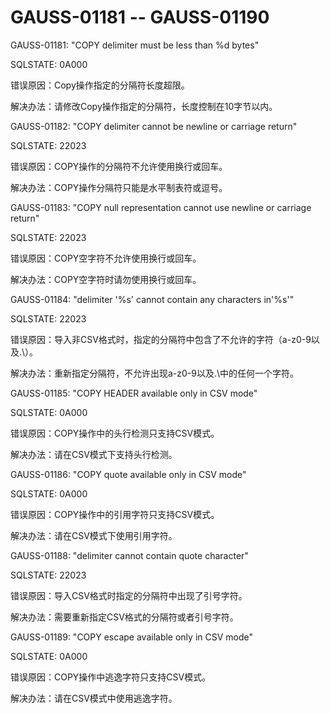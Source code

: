 # GAUSS-01181 -- GAUSS-01190

GAUSS-01181: "COPY delimiter must be less than %d bytes"

SQLSTATE: 0A000

错误原因：Copy操作指定的分隔符长度超限。

解决办法：请修改Copy操作指定的分隔符，长度控制在10字节以内。

GAUSS-01182: "COPY delimiter cannot be newline or carriage return"

SQLSTATE: 22023

错误原因：COPY操作的分隔符不允许使用换行或回车。

解决办法：COPY操作分隔符只能是水平制表符或逗号。

GAUSS-01183: "COPY null representation cannot use newline or carriage return"

SQLSTATE: 22023

错误原因：COPY空字符不允许使用换行或回车。

解决办法：COPY空字符时请勿使用换行或回车。

GAUSS-01184: "delimiter '%s' cannot contain any characters in'%s'"

SQLSTATE: 22023

错误原因：导入非CSV格式时，指定的分隔符中包含了不允许的字符（a-z0-9以及.\\）。

解决办法：重新指定分隔符，不允许出现a-z0-9以及.\\中的任何一个字符。

GAUSS-01185: "COPY HEADER available only in CSV mode"

SQLSTATE: 0A000

错误原因：COPY操作中的头行检测只支持CSV模式。

解决办法：请在CSV模式下支持头行检测。

GAUSS-01186: "COPY quote available only in CSV mode"

SQLSTATE: 0A000

错误原因：COPY操作中的引用字符只支持CSV模式。

解决办法：请在CSV模式下使用引用字符。

GAUSS-01188: "delimiter cannot contain quote character"

SQLSTATE: 22023

错误原因：导入CSV格式时指定的分隔符中出现了引号字符。

解决办法：需要重新指定CSV格式的分隔符或者引号字符。

GAUSS-01189: "COPY escape available only in CSV mode"

SQLSTATE: 0A000

错误原因：COPY操作中逃逸字符只支持CSV模式。

解决办法：请在CSV模式中使用逃逸字符。
